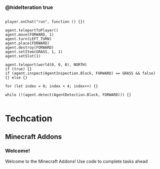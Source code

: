 
### @hideIteration true 

<!-- block combinations that will show up by default in their workspace -->
``` blocks

player.onChat("run", function () {})

agent.teleportToPlayer()
agent.move(FORWARD, 1)
agent.turn(LEFT_TURN)
agent.place(FORWARD)
agent.destroy(FORWARD)
agent.setItem(GRASS, 1, 1)
agent.setSlot(1)

agent.teleport(world(0, 0, 0), NORTH)
if (true) {}
if (agent.inspect(AgentInspection.Block, FORWARD) == GRASS && false) {} else {}

for (let index = 0; index < 4; index++) {}

while (!(agent.detect(AgentDetection.Block, FORWARD))) {}


```

# Techcation
## Minecraft Addons
### Welcome!

Welcome to the Minecraft Addons! Use code to complete tasks ahead
